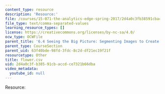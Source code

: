 ```yaml
---
content_type: resource
description: 'Resource:'
file: /courses/15-071-the-analytics-edge-spring-2017/2d4a0c3fb38591cbaccdce7321b66dba_flower.csv
file_type: text/comma-separated-values
learning_resource_types: []
license: https://creativecommons.org/licenses/by-nc-sa/4.0/
ocw_type: OCWFile
parent_title: '6.4 Seeing the Big Picture: Segmenting Images to Create Data  (Recitation)'
parent_type: CourseSection
parent_uid: 63f40bde-98fd-3fdc-8c2d-df21ec19f21f
resourcetype: Other
title: flower.csv
uid: 2d4a0c3f-b385-91cb-accd-ce7321b66dba
video_metadata:
  youtube_id: null
---
```

Resource: